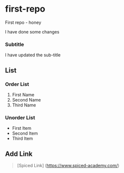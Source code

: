 # first-repo
First repo - honey 
<p>I have done some changes </p>

### Subtitle
I have updated the sub-title

## List
### Order List
1. First Name
2. Second Name
3. Third Name

### Unorder List
- First Item
- Second Item
- Third Item

## Add Link
> [Spiced Link] (https://www.spiced-academy.com/)
